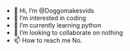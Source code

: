 - 👋 Hi, I’m @Doggomakesvids
- 👀 I’m interested in coding
- 🌱 I’m currently learning python
- 💞️ I’m looking to collaborate on nothing
- 📫 How to reach me No.

<!---
Doggomakesvids/Doggomakesvids is a ✨ special ✨ repository because its `README.md` (this file) appears on your GitHub profile.
You can click the Preview link to take a look at your changes.
--->
